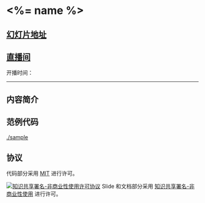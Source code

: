 <%= name %>
=====================

## [幻灯片地址]()

## [直播间]()

开播时间：

--------

## 内容简介



## 范例代码

[./sample](./sample/)

## 协议

代码部分采用 [MIT](https://opensource.org/licenses/MIT) 进行许可。

[![知识共享署名-非商业性使用许可协议](https://i.creativecommons.org/l/by-nc/4.0/88x31.png)](http://creativecommons.org/licenses/by-nc/4.0/)
Slide 和文档部分采用 [知识共享署名-非商业性使用](http://creativecommons.org/licenses/by-nc/4.0/) 进行许可。